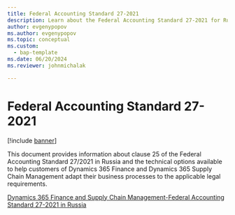 ```yaml
---
title: Federal Accounting Standard 27-2021
description: Learn about the Federal Accounting Standard 27-2021 for Russia, including technical options to help customers adapt their business processes.
author: evgenypopov
ms.author: evgenypopov
ms.topic: conceptual
ms.custom: 
  - bap-template
ms.date: 06/20/2024
ms.reviewer: johnmichalak

---
```


# Federal Accounting Standard 27-2021

[!include [banner](../../includes/banner.md)]

This document provides information about clause 25 of the Federal Accounting Standard 27/2021 in Russia and the technical options available to help customers of Dynamics 365 Finance and Dynamics 365 Supply Chain Management adapt their business processes to the applicable legal requirements.

[Dynamics 365 Finance and Supply Chain Management-Federal Accounting Standard 27-2021 in Russia](https://servicetrust.microsoft.com/ViewPage/TrustDocumentsV3?command=Download&downloadType=Document&downloadId=cc7a904b-d553-43b3-94fd-58fa02e4f702&tab=7f51cb60-3d6c-11e9-b2af-7bb9f5d2d913&docTab=7f51cb60-3d6c-11e9-b2af-7bb9f5d2d913_Compliance_Guides)
